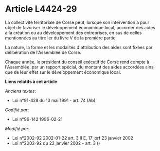 # Article L4424-29

La collectivité territoriale de Corse peut, lorsque son intervention a pour objet de favoriser le développement économique
local, accorder des aides à la création ou au développement des entreprises, en sus de celles mentionnées au titre Ier du
livre V de la première partie.

La nature, la forme et les modalités d'attribution des aides sont fixées par délibération de l'Assemblée de Corse.

Chaque année, le président du conseil exécutif de Corse rend compte à l'Assemblée, par un rapport spécial, du montant des
aides accordées ainsi que de leur effet sur le développement économique local.

**Liens relatifs à cet article**

_Anciens textes_:

  - Loi n°91-428 du 13 mai 1991 - art. 74 (Ab)

_Codifié par_:

  - Loi n°96-142 1996-02-21

_Modifié par_:

  - Loi n°2002-92 2002-01-22 art. 3 II E, 17 jorf 23 janvier 2002
  - Loi n°2002-92 du 22 janvier 2002 - art. 3 ()
